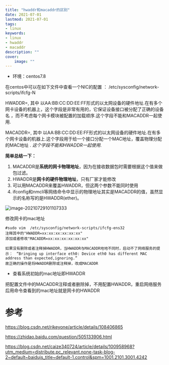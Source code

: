 ```yaml
---
title: "hwaddr和macaddr的区别" 
date: 2021-07-01
lastmod: 2021-07-01
tags: 
- linux
keywords:
- linux
- hwaddr
- macaddr
description: "" 
cover:
    image: "" 
---
```

- 环境：centos7.8

在centos中可以在如下文件中查看一个NIC的配置 ： /etc/sysconfig/network-scripts/ifcfg-N

HWADDR=, 其中 以AA:BB:CC:DD:EE:FF形式的以太网设备的硬件地址.在有多个网卡设备的机器上，这个字段是非常有用的，它保证设备接口被分配了正确的设备名 ，而不考虑每个网卡模块被配置的加载顺序.这个字段不能和MACADDR一起使用. 

MACADDR=, 其中 以AA:BB:CC:DD:EE:FF形式的以太网设备的硬件地址.在有多个网卡设备的机器上.这个字段用于给一个接口分配一个MAC地址，覆盖物理分配的MAC地址 . *这个字段不能和HWADDR一起使用*.

**简单总结一下：**

1. MACADDR是**系统的网卡物理地址**，因为在接收数据包时需要根据这个值来做包过滤。
2. HWADDR是**网卡的硬件物理地址**，只有厂家才能修改
3. 可以用MACADDR来覆盖HWADDR，但这两个参数不能同时使用
4. ifconfig和nmcli等网络命令中显示的物理地址其实是MACADDR的值，虽然显示的名称写的是HWADDR(ether)。

![image-20210729101107333](https://image.lvbibir.cn/blog/image-20210729101107333.png)

修改网卡的mac地址

```
#sudo vim  /etc/sysconfig/network-scripts/ifcfg-ens32
注释其中的"HWADDR=xx:xx:xx:xx:xx:xx"
添加或者修改"MACADDR=xx:xx:xx:xx:xx:xx"
 
如果没有删除或者注释掉HWADDR，当HWADDR与MACADDR地地不同时，启动不了网络服务的提示：　“Bringing up interface eth0: Device eth0 has different MAC address than expected,ignoring.”
故正确的操作是将HWADDR删除或注释掉，改成MACADDR
```

- 查看系统初始的mac地址即HWADDR

把配置文件中的MACADDR注释或者删除掉，不用配置HWADDR，重启网络服务后用命令查看到的mac地址就是网卡的HWADDR



# 参考

https://blog.csdn.net/rikeyone/article/details/108406865

https://zhidao.baidu.com/question/505133906.html

https://blog.csdn.net/caize340724/article/details/100958968?utm_medium=distribute.pc_relevant.none-task-blog-2~default~baidujs_title~default-1.control&spm=1001.2101.3001.4242
